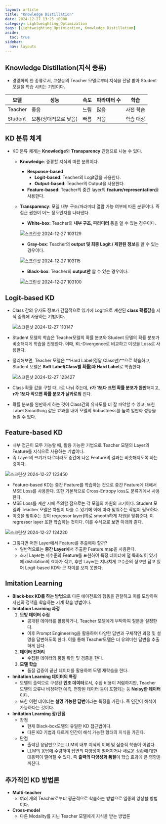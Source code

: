 ```yaml
---
layout: article
title: "Knowledge Distillation"
date: 2024-12-27 13:25 +0900
category: Lightweighting_Optimization
tags: [Lightweighting_Optimization, Knowledge Distillation]
aside:
  toc: true
sidebar:
  nav: layouts
---
```

## Knowledge Distillation(지식 증류)

- 경량화의 한 종류로서, 고성능의 Teacher 모델로부터 지식을 전달 받아 Student 모델을 학습 시키는 기법이다.

| **모델** | **성능** | **속도** | **파라미터 수** | **학습** |
| --- | --- | --- | --- | --- |
| Teacher | 좋음 | 느림 | 많음 | 사전 학습 |
| Student | 보통(상대적으로 낮음) | 빠름 | 적음 | 학습 대상 |

## KD 분류 체계

- KD 분류 체계는 **Knowledge**와 **Transparency** 관점으로 나눌 수 있다.
    - **Knowledge**: 증류할 지식의 따른 분류이다.
        - **Response-based**
            - **Logit-based**: Teacher의 Logit값을 사용한다.
            - **Output-based**: Teacher의 Output을 사용한다.
        - **Feature-based**: Teacher의 중간 layer의 **feature/representation**을 사용한다.
    - **Transparency**: 모델 내부 구조/파라미터 열람 가능 여부에 따른 분류이다. 즉 접근 권한이 어느 정도인지를 나타낸다.
        - **White-box**: Teacher의 **내부 구조, 파라미터** 등을 알 수 있는 경우이다.
        
        ![스크린샷 2024-12-27 103129](https://github.com/user-attachments/assets/63a7960e-ff07-4c25-87f7-d46393971801)
        
        - **Gray-box**: Teacher의 **output 및 최종 Logit / 제한된 정보**를 알 수 있는 경우이다.
        
        ![스크린샷 2024-12-27 103115](https://github.com/user-attachments/assets/9a384d46-37af-4d10-8056-71c4430c285c)

        - **Black-box**: Teacher의 **output만** 알 수 있는 경우이다.
        
        ![스크린샷 2024-12-27 103100](https://github.com/user-attachments/assets/4f5c52be-ad17-4a2d-b15f-c0a930bcb804)
        

## Logit-based KD

- Class 간의 유사도 정보가 간접적으로 있기에 Logit으로 계산된 **class 확률값**을 지식 증류에 사용하는 기법이다.
    
    ![스크린샷 2024-12-27 110147](https://github.com/user-attachments/assets/14c0c54f-60bf-4736-99cd-271f94e3a468)
    
- Student 모델의 학습은 Teacher모델의 확률 분포와 Student 모델의 확률 분포가 비슷해지게 학습을 진행한다. 이때, KL-Divergence로 비교하고 이것을 Loss로 사용한다.
- 정리해보면, Teacher 모델은 **Hard Label(정답 Class만)**으로 학습하고, Student 모델은 **Soft Label(Class별 확률)과 Hard Label**로 학습한다.
    
    ![스크린샷 2024-12-27 123427](https://github.com/user-attachments/assets/c70e05f4-ddcf-4f92-ad9f-d992258db4d2)
    
- Class 확률 값을 구할 때, $\tau$로 나눠 주는데, **$\tau$가 1보다 크면 확률 분포가 완만**해지고, **$\tau$가 1보다 작으면 확률 분포가 날카로워** 진다.
- 확률 분포를 완만하게 하는 것이 Class간의 유사도를 더 잘 파악할 수 있고, 또한 Label Smoothing 같은 효과를 내어 모델의 Robustness를 높여 일반화 성능을 높일 수 있다.

## Feature-based KD

- 내부 접근이 모두 가능할 때, 활용 가능한 기법으로 Teacher 모델의 Layer의 Feature를 지식으로 사용하는 기법이다.
- 즉 Layer의 크기가 다르더라도 중간에 나온 Feature의 결과는 비슷해지도록 하는 것이다.

![스크린샷 2024-12-27 123450](https://github.com/user-attachments/assets/825a154f-26dc-433b-9fd3-54b82318b484)

- Feature-based KD는 중간 Feature를 학습하는 것으로 중간 Feature에 대해서 MSE Loss를 사용한다. 또한 기본적으로 Cross-Entropy loss도 분류기에서 사용한다.
- MSE Loss를 계산 시에 주의할 점으로는 각 모델의 차원의 크기이다. Student 모델과 Teacher 모델은 차원이 다를 수 있기에 이에 따라 맞춰주는 작업이 필요하다.
- 이것을 맞춰주는 것이 regressor layer(R)로 smooth하게 차원을 맞춰준다. 이 regressor layer 또한 학습하는 것이다. 이를 수식으로 보면 아래와 같다.

![스크린샷 2024-12-27 124220](https://github.com/user-attachments/assets/c9b5229a-38e3-47c9-a508-8e6d83976cbf)

- 그렇다면 어떤 Layer에서 Feature를 추출해야 할까?
    - 일반적으로는 **중간 Layer**에서 추출한 Feature map을 사용한다.
    - 초기 Layer는 저수준의 Feature를 표현하여 특정 데이터에 덜 특화되어 있기에 distiilation의 효과가 적고, 후반 Layer는 지나치게 고수준의 정보만 담고 있어 Logit-based KD와 큰 차이를 보지 못한다.

## Imitation Learning

- **Black-box KD를 하는 방법**으로 다른 에이전트의 행동을 관찰하고 이를 모방하여 자신의 정책을 학습하는 기계 학습 방법이다.
- **Imitation Learning 과정**
    1. **모방 데이터 수집**
        - 공개된 데이터를 활용하거나, Teacher 모델에게 부탁하여 질문을 설정한다.
        - 이후 Prompt Engineering을 활용하여 다양한 답변과 구체적인 과정 및 설명을 답변하도록 한다. 이를 통해 Teacher모델은 더 유의미한 답변을 추출하게 된다.
    2. **데이터 전처리**
        - 수집된 데이터의 품질 확인 및 검증을 한다.
    3. **모델 학습**
        - 품질 검증이 끝난 데이터를 활용하여 모델 재학습을 한다.
- **Imitation Learning 데이터의 특징**
    - 모델의 출력으로 구성된 **인조 데이터**로서, 수집 비용이 저렴하지만, Teacher 모델의 오류나 비정확한 예측, 편향된 데이터 등이 포함되는 등 **Noisy한 데이터**이다.
    - 또한 이런 데이터는 **설명 가능한 답변**이라는 특징을 가진다. 즉 인간이 해석이 가능하다는 것이다.
- **Imitation Learning 장/단점**
    - 장점
        - 현재 Black-box모델의 유일한 KD 접근법이다.
        - 다른 KD 기법과 다르게 인간이 해석 가능한 형태의 지식을 가진다.
    - 단점
        - 출력된 응답만으로는 LLM의 내부 지식의 이해 및 심층적 학습이 어렵다.
        - LLM의 응답에 수렴하여 답변의 다양성이 떨어지거나 새로운 상황에 대한 대응력이 떨어질 수 있다. 즉 **출력의 다양성과 품질**이 학습 효과에 큰 영향을 끼친다.

## 추가적인 KD 방법론

- **Multi-teacher**
    - 여러 개의 Teacher로부터 평균적으로 학습하는 방법으로 일종의 앙상블 방법이다.
- **Cross-model**
    - 다른 Modality를 지닌 Teacher 모델에게 지식을 받는 방법론
